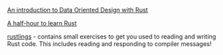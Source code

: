 [An introduction to Data Oriented Design with Rust](https://jamesmcm.github.io/blog/2020/07/25/intro-dod/)

[A half-hour to learn Rust](https://fasterthanli.me/articles/a-half-hour-to-learn-rust)

[rustlings](https://github.com/rust-lang/rustlingsa) - contains small exercises to get you used to reading and writing Rust code. This includes reading and responding to compiler messages!

